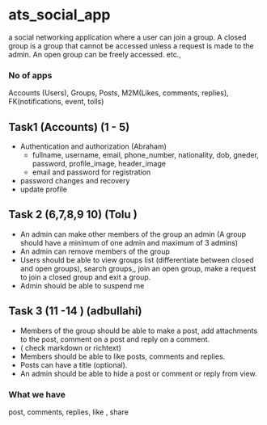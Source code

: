 # ats_social_app
 a social networking application where a user can join a group. A closed group is a group that cannot be accessed unless a request is made to the admin. An open group can be freely accessed. etc., 

### No of apps 
Accounts (Users), Groups, Posts, M2M(Likes, comments, replies), FK(notifications, event, tolls)

## Task1 (Accounts) (1 - 5)
- Authentication and authorization  (Abraham)
   - fullname, username, email, phone_number, nationality, dob, gneder, password, profile_image, header_image
   - email and password for registration
- password changes and recovery
- update profile

## Task 2 (6,7,8,9 10) (Tolu )
- An admin can make other members of the group an admin (A group should
have a minimum of one admin and maximum of 3 admins)
- An admin can remove members of the group
- Users should be able to view groups list (differentiate between closed and
open groups), search groups,, join an open group, make a request to join a
closed group and exit a group.
- Admin should be able to suspend me

## Task 3 (11 -14 ) (adbullahi)
- Members of the group should be able to make a post, add attachments to the
post, comment on a post and reply on a comment. 
 - ( check markdown or richtext)
- Members should be able to like posts, comments and replies.
- Posts can have a title (optional).
- An admin should be able to hide a post or comment or reply from view.



### What we have
post, comments, replies, like , share



  
